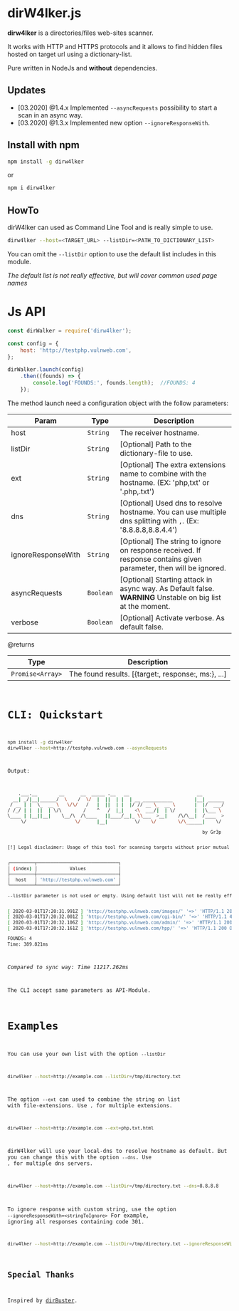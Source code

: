 # dirW4lker.js

**dirw4lker** is a directories/files web-sites scanner. 

It works with HTTP and HTTPS protocols and it allows to find hidden files hosted on target url using a dictionary-list.

Pure written in NodeJs and **without** dependencies.


## Updates

- [03.2020] @1.4.x Implemented `--asyncRequests` possibility to start a scan in an async way.
- [03.2020] @1.3.x Implemented new option `--ignoreResponseWith`.

## Install with npm

```bash
npm install -g dirw4lker
```
or 

```bash
npm i dirw4lker
```

## HowTo

dirW4lker can used as Command Line Tool and is really simple to use.

```bash
dirw4lker --host=<TARGET_URL> --listDir=<PATH_TO_DICTIONARY_LIST>
```

You can omit the `--listDir` option to use the default list includes in this module.

*The default list is not really effective, but will cover common used page names*


# Js API

```javascript
const dirWalker = require('dirw4lker');

const config = {
    host: 'http://testphp.vulnweb.com',
};

dirWalker.launch(config)
    .then((founds) => {
        console.log('FOUNDS:', founds.length);  //FOUNDS: 4
    });
```

The method launch need a configuration object with the follow parameters:

| Param  | Type                | Description  |
| ------ | ------------------- | ------------ |
|host | <code>String</code> |  The receiver hostname. |
|listDir| <code>String</code> | [Optional] Path to the dictionary-file to use. |
|ext| <code>String</code> | [Optional] The extra extensions name to combine with the hostname. (EX: 'php,txt' or '.php,.txt') |
|dns| <code>String</code> | [Optional] Used dns to resolve hostname. You can use multiple dns splitting with `,`. (Ex: '8.8.8.8,8.8.4.4')   |
|ignoreResponseWith| <code>String</code> | [Optional] The string to ignore on response received. If response contains given parameter, then will be ignored.|
|asyncRequests| <code>Boolean</code> | [Optional] Starting attack in async way. As Default false. **WARNING** Unstable on big list at the moment.|
|verbose| <code>Boolean</code> | [Optional] Activate verbose. As default false.  |

@returns

| Type                | Description  |
| ------------------- | ------------ |
| <code>Promise<Array<Object>></code> |  The found results. [{target:<String>, response:<String>, ms:<Number>}, ...] |

# CLI: Quickstart

```bash
npm install -g dirw4lker
dirw4lker --host=http://testphp.vulnweb.com --asyncRequests
```
Output:
```bash
    .___.__        __      __  _____ .__   __                         __        
  __| _/|__|______/  \    /  \/  |  ||  | |  | __ ___________        |__| ______
 / __ | |  \_  __ \   \/\/   /   |  ||  | |  |/ // __ \_  __ \       |  |/  ___/
/ /_/ | |  ||  | \/\        /    ^   /  |_|    <\  ___/|  | \/       |  |\___ \ 
\____ | |__||__|    \__/\  /\____   ||____/__|_ \\___  >__|    /\/\__|  /____  >
     \/                  \/      |__|          \/    \/        \/\______|    \/ 

                                                                        by Gr3p


[!] Legal disclaimer: Usage of this tool for scanning targets without prior mutual consent is illegal.


┌─────────┬──────────────────────────────┐
│ (index) │            Values            │
├─────────┼──────────────────────────────┤
│  host   │ 'http://testphp.vulnweb.com' │
└─────────┴──────────────────────────────┘

--listDir parameter is not used or empty. Using default list will not be really effective!


[ 2020-03-01T17:20:31.991Z ] 'http://testphp.vulnweb.com/images/' '=>' 'HTTP/1.1 200 OK'
[ 2020-03-01T17:20:32.001Z ] 'http://testphp.vulnweb.com/cgi-bin/' '=>' 'HTTP/1.1 403 Forbidden'
[ 2020-03-01T17:20:32.106Z ] 'http://testphp.vulnweb.com/admin/' '=>' 'HTTP/1.1 200 OK'
[ 2020-03-01T17:20:32.161Z ] 'http://testphp.vulnweb.com/hpp/' '=>' 'HTTP/1.1 200 OK'

FOUNDS: 4
Time: 389.821ms
```

*Compared to sync way: Time 11217.262ms*

The CLI accept same parameters as API-Module.

# Examples

You can use your own list with the option `--listDir`

```bash
dirw4lker --host=http://example.com --listDir=/tmp/directory.txt
```

The option `--ext` can used to combine the string on list with file-extensions. Use `,` for multiple extensions.

```bash
dirw4lker --host=http://example.com --ext=php,txt,html
```

dirW4lker will use your local-dns to resolve hostname as default. But you can change this with the option `--dns`.
Use `,` for multiple dns servers.

```bash
dirw4lker --host=http://example.com --listDir=/tmp/directory.txt --dns=8.8.8.8
```

To ignore response with custom string, use the option ```--ignoreResponseWith=<stringToIgnore>```
For example, ignoring all responses containing code 301.

```bash
dirw4lker --host=http://example.com --listDir=/tmp/directory.txt --ignoreResponseWith=301
```

## Special Thanks

Inspired by [dirBuster](https://owasp.org/projects/).